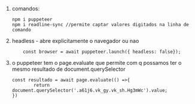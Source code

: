 <ol>
<li>comandos:

```
npm i puppeteer
npm i readline-sync //permite captar valores digitados na linha de comando
```
</li>
<li>headless - abre explicitamente o navegador ou nao


```
	const browser = await puppeteer.launch({ headless: false});
```
</li>
<li>
o puppeteer tem o page.evaluate que permite com q possamos ter
o mesmo resultado de document.querySelector

```
const resultado = await page.evaluate(() =>{
		return document.querySelector('.a61j6.vk_gy.vk_sh.Hg3mWc').value;		
})
```
</li>

</ol>